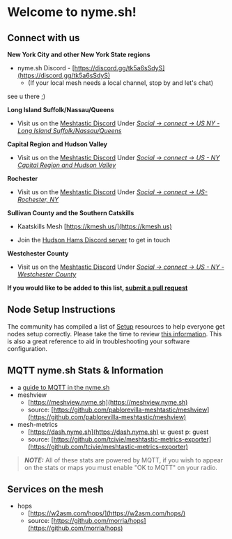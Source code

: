 # Welcome to nyme.sh!

## Connect with us
**New York City and other New York State regions**

- nyme.sh Discord - [https://discord.gg/tk5a6sSdyS](https://discord.gg/tk5a6sSdyS)
  - (If your local mesh needs a local channel, stop by and let's chat)

see u there ;)

**Long Island Suffolk/Nassau/Queens**

- Visit us on the [Meshtastic Discord](https://discord.com/invite/ktMAKGBnBs)
Under [_Social -> connect -> US NY - Long Island Suffolk/Nassau/Queens_](https://discord.com/channels/867578229534359593/1292647069256913031)

**Capital Region and Hudson Valley**

- Visit us on the [Meshtastic Discord](https://discord.com/invite/ktMAKGBnBs)
Under [_Social -> connect -> US - NY Capital Region and Hudson Valley_](https://discord.com/channels/867578229534359593/1282698033657811105)

**Rochester**

- Visit us on the [Meshtastic Discord](https://discord.com/invite/ktMAKGBnBs)
Under [_Social -> connect -> US-Rochester, NY_](https://discord.com/channels/867578229534359593/1292647069256913031)

**Sullivan County and the Southern Catskills**

- Kaatskills Mesh [https://kmesh.us/](https://kmesh.us)

- Join the [Hudson Hams Discord server](https://discord.gg/2J6BuhR) to get in touch

**Westchester County**

- Visit us on the [Meshtastic Discord](https://discord.com/invite/ktMAKGBnBs)
Under [_Social -> connect -> US - NY - Westchester County_](https://discord.com/channels/867578229534359593/1383046714763509910)

**If you would like to be added to this list, [submit a pull request](https://github.com/MeshNY/meshny.github.io/pulls)**

## Node Setup Instructions
The community has compiled a list of [Setup](https://nyme.sh/setup.html) resources to help everyone get nodes setup correctly.  Please take the time to review [this information](https://nyme.sh/setup.html).  This is also a great reference to aid in troubleshooting your software configuration.

## MQTT nyme.sh Stats & Information
  - a [guide to MQTT in the nyme.sh](https://nyme.sh/mqtt.html) 
  - meshview
    - [https://meshview.nyme.sh](https://meshview.nyme.sh)
    - source: [https://github.com/pablorevilla-meshtastic/meshview](https://github.com/pablorevilla-meshtastic/meshview)
  - mesh-metrics
    - [https://dash.nyme.sh](https://dash.nyme.sh) u: guest p: guest
    - source: [https://github.com/tcivie/meshtastic-metrics-exporter](https://github.com/tcivie/meshtastic-metrics-exporter)


> **_NOTE:_**  All of these stats are powered by MQTT, if you wish to appear on the stats or maps you must enable "OK to MQTT" on your radio.

## Services on the mesh
- hops
    - [https://w2asm.com/hops/](https://w2asm.com/hops/)
    - source: [https://github.com/morria/hops](https://github.com/morria/hops)
